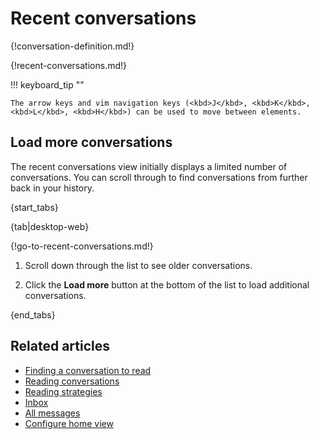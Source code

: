 # Recent conversations

{!conversation-definition.md!}

{!recent-conversations.md!}

!!! keyboard_tip ""

    The arrow keys and vim navigation keys (<kbd>J</kbd>, <kbd>K</kbd>,
    <kbd>L</kbd>, <kbd>H</kbd>) can be used to move between elements.

## Load more conversations

The recent conversations view initially displays a limited number of
conversations. You can scroll through to find conversations from
further back in your history.

{start_tabs}

{tab|desktop-web}

{!go-to-recent-conversations.md!}

1. Scroll down through the list to see older conversations.

1. Click the **Load more** button at the bottom of the list to load additional conversations.

{end_tabs}

## Related articles
* [Finding a conversation to read](/help/finding-a-conversation-to-read)
* [Reading conversations](/help/reading-conversations)
* [Reading strategies](/help/reading-strategies)
* [Inbox](/help/inbox)
* [All messages](/help/all-messages)
* [Configure home view](/help/configure-home-view)

